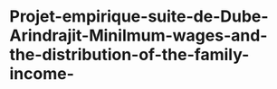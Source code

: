 # Projet-empirique-suite-de-Dube-Arindrajit-Minilmum-wages-and-the-distribution-of-the-family-income-